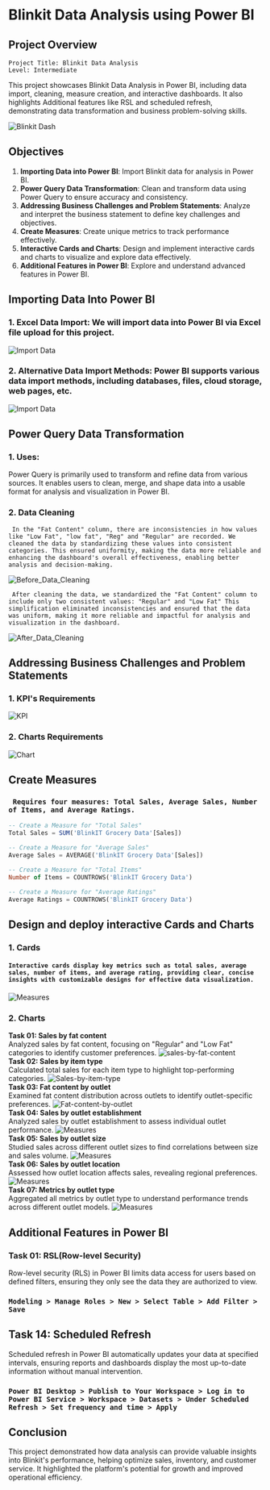 # Blinkit Data Analysis using Power BI

## Project Overview

```Project Title: Blinkit Data Analysis```  
```Level: Intermediate```

This project showcases Blinkit Data Analysis in Power BI, including data import, cleaning, measure creation, and interactive dashboards. It also highlights Additional features like RSL and scheduled refresh, demonstrating data transformation and business problem-solving skills.

![Blinkit Dash](Dashboard.jpg)

## Objectives

1. **Importing Data into Power BI**: Import Blinkit data for analysis in Power BI.
2. **Power Query Data Transformation**: Clean and transform data using Power Query to ensure accuracy and consistency.
3. **Addressing Business Challenges and Problem Statements**: Analyze and interpret the business statement to define key challenges and objectives.
4. **Create Measures**: Create unique metrics to track performance effectively.
5. **Interactive Cards and Charts**: Design and implement interactive cards and charts to visualize and explore data effectively.
6. **Additional Features in Power BI**: Explore and understand advanced features in Power BI.

## Importing Data Into Power BI

### 1. Excel Data Import: We will import data into Power BI via Excel file upload for this project.
![Import Data](Excel-Data-Import.png)
### 2. Alternative Data Import Methods: Power BI supports various data import methods, including databases, files, cloud storage, web pages, etc. 
![Import Data](Alternative-Import-Methods.png)

## Power Query Data Transformation
### 1. Uses:
Power Query is primarily used to transform and refine data from various sources. It enables users to clean, merge, and shape data into a usable format for analysis and visualization in Power BI.

### 2. Data Cleaning

``` In the "Fat Content" column, there are inconsistencies in how values like "Low Fat", "low fat", "Reg" and "Regular" are recorded. We cleaned the data by standardizing these values into consistent categories. This ensured uniformity, making the data more reliable and enhancing the dashboard's overall effectiveness, enabling better analysis and decision-making.```

![Before_Data_Cleaning](Before-data-cleaning.png)    

``` After cleaning the data, we standardized the "Fat Content" column to include only two consistent values: "Regular" and "Low Fat" This simplification eliminated inconsistencies and ensured that the data was uniform, making it more reliable and impactful for analysis and visualization in the dashboard.```   

![After_Data_Cleaning](After-data-cleaning.png)

## Addressing Business Challenges and Problem Statements

### 1. KPI's Requirements
![KPI](KPI-Requirements.png)

### 2. Charts Requirements    
![Chart](Chart-Requirements.png)

## Create Measures    
### **``` Requires four measures: Total Sales, Average Sales, Number of Items, and Average Ratings.```**

```sql
-- Create a Measure for "Total Sales"
Total Sales = SUM('BlinkIT Grocery Data'[Sales])    

-- Create a Measure for "Average Sales"
Average Sales = AVERAGE('BlinkIT Grocery Data'[Sales])       

-- Create a Measure for "Total Items"
Number of Items = COUNTROWS('BlinkIT Grocery Data')    

-- Create a Measure for "Average Ratings"
Average Ratings = COUNTROWS('BlinkIT Grocery Data')             
```
## Design and deploy interactive Cards and Charts

### 1. Cards
#### **```Interactive cards display key metrics such as total sales, average sales, number of items, and average rating, providing clear, concise insights with customizable designs for effective data visualization.```** 

![Measures](Measures.jpg)
### 2. Charts
**Task 01: Sales by fat content**    
Analyzed sales by fat content, focusing on "Regular" and "Low Fat" categories to identify customer preferences.
![sales-by-fat-content](sales-by-fat-content.jpg)  
**Task 02: Sales by item type**  
Calculated total sales for each item type to highlight top-performing categories.
![Sales-by-item-type](Sales-by-item-type.jpg)  
**Task 03: Fat content by outlet**  
Examined fat content distribution across outlets to identify outlet-specific preferences.
![Fat-content-by-outlet](Fat-content-by-outlet.jpg)  
**Task 04: Sales by outlet establishment**  
Analyzed sales by outlet establishment to assess individual outlet performance.
![Measures](Measures.jpg)  
**Task 05: Sales by outlet size**  
Studied sales across different outlet sizes to find correlations between size and sales volume.
![Measures](Measures.jpg)  
**Task 06: Sales by outlet location**  
Assessed how outlet location affects sales, revealing regional preferences.
![Measures](Measures.jpg)  
**Task 07: Metrics by outlet type**  
Aggregated all metrics by outlet type to understand performance trends across different outlet models.
![Measures](Measures.jpg)  
## Additional Features in Power BI

### **Task 01: RSL(Row-level Security)**  
Row-level security (RLS) in Power BI limits data access for users based on defined filters, ensuring they only see the data they are authorized to view.  

### ```Modeling > Manage Roles > New > Select Table > Add Filter > Save```

## **Task 14: Scheduled Refresh**  
Scheduled refresh in Power BI automatically updates your data at specified intervals, ensuring reports and dashboards display the most up-to-date information without manual intervention.    
### ```Power BI Desktop > Publish to Your Workspace > Log in to Power BI Service > Workspace > Datasets > Under Scheduled Refresh > Set frequency and time > Apply```

## Conclusion

This project demonstrated how data analysis can provide valuable insights into Blinkit's performance, helping optimize sales, inventory, and customer service. It highlighted the platform's potential for growth and improved operational efficiency.
